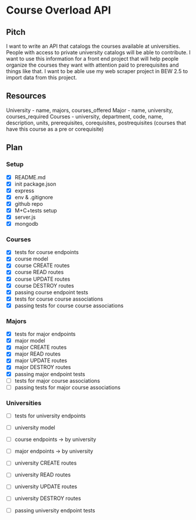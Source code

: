 # Course Overload API

## Pitch

I want to write an API that catalogs the courses available at universities. People with access to private university catalogs will be able to contribute. I want to use this information for a front end project that will help people organize the courses they want with attention paid to prerequisites and things like that. I want to be able use my web scraper project in BEW 2.5 to import data from this project.

## Resources
University - name, majors, courses_offered
Major - name, university, courses_required
Courses - university, department, code, name, description, units, prerequisites, corequisites, postrequisites (courses that have this course as a pre or corequisite)

## Plan

### Setup
- [x] README.md
- [x] init package.json
- [x] express
- [x] env & .gitignore
- [x] github repo
- [x] M+C+tests setup
- [x] server.js
- [x] mongodb

### Courses
- [x] tests for course endpoints
- [x] course model
- [x] course CREATE routes
- [x] course READ routes
- [x] course UPDATE routes
- [x] course DESTROY routes
- [x] passing course endpoint tests
- [x] tests for course course associations
- [x] passing tests for course course associations

### Majors
- [x] tests for major endpoints
- [x] major model
- [x] major CREATE routes
- [x] major READ routes
- [x] major UPDATE routes
- [x] major DESTROY routes
- [x] passing major endpoint tests
- [ ] tests for major course associations
- [ ] passing tests for major course associations

### Universities
- [ ] tests for university endpoints
- [ ] university model
- [ ] course endpoints -> by university
- [ ] major endpoints -> by university
- [ ] university CREATE routes
- [ ] university READ routes
- [ ] university UPDATE routes
- [ ] university DESTROY routes
- [ ] passing university endpoint tests

